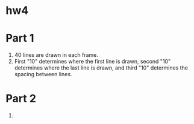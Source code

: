 # hw4
# Part 1
1. 40 lines are drawn in each frame. 
2. First "10" determines where the first line is drawn, second "10" determines where the last line is drawn, and third "10" determines the spacing between lines. 

# Part 2
1. 
